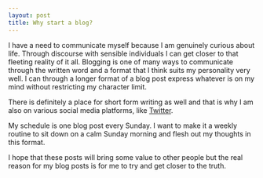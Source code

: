 ```yaml
---
layout: post
title: Why start a blog?
---
```


I have a need to communicate myself because I am genuinely curious about life. Through discourse with sensible individuals I can get closer to that fleeting reality of it all. Blogging is one of many ways to communicate through the written word and a format that I think suits my personality very well. I can through a longer format of a blog post express whatever is on my mind without restricting my character limit.

There is definitely a place for short form writing as well and that is why I am also on various social media platforms, like [Twitter](https://twitter.com/Jespancer).

My schedule is one blog post every Sunday. I want to make it a weekly routine to sit down on a calm Sunday morning and flesh out my thoughts in this format.

I hope that these posts will bring some value to other people but the real reason for my blog posts is for me to try and get closer to the truth.
